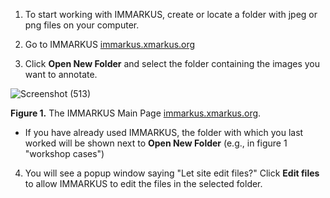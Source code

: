 1. To start working with IMMARKUS, create or locate a folder with jpeg or png files on your computer. 

2. Go to IMMARKUS [immarkus.xmarkus.org](https://immarkus.xmarkus.org/)

3. Click **Open New Folder** and select the folder containing the images you want to annotate.  
 
![Screenshot (513)](https://github.com/rsimon/immarkus/assets/128056738/671704b5-c054-4d80-b2ae-186ca3e02ba1)


**Figure 1.** The IMMARKUS Main Page [immarkus.xmarkus.org](https://immarkus.xmarkus.org/).

* If you have already used IMMARKUS, the folder with which you last worked will be shown next to **Open New Folder** (e.g., in figure 1 "workshop cases") 

4. You will see a popup window saying "Let site edit files?" Click **Edit files** to allow IMMARKUS to edit the files in the selected folder. 